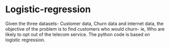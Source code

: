 # Logistic-regression
Given the three datasets- Customer data, Churn data and internet data, the objective of the problem is to find customers who would churn-
 ie, Who are likely to opt out of the telecom service. The python code is based on logistic regression.
